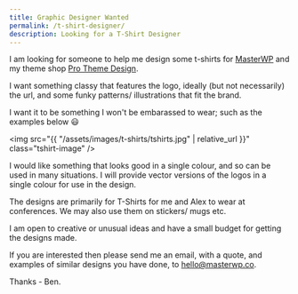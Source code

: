 ```yaml
---
title: Graphic Designer Wanted
permalink: /t-shirt-designer/
description: Looking for a T-Shirt Designer
---
```

I am looking for someone to help me design some t-shirts for [MasterWP](https://masterwp.co) and my theme shop [Pro Theme Design](https://prothemedesign.com).

I want something classy that features the logo, ideally (but not necessarily) the url, and some funky patterns/ illustrations that fit the brand.

I want it to be something I won't be embarassed to wear; such as the examples below 😃

<img src="{{ "/assets/images/t-shirts/tshirts.jpg" | relative_url }}" class="tshirt-image" />

I would like something that looks good in a single colour, and so can be used in many situations. I will provide vector versions of the logos in a single colour for use in the design.

The designs are primarily for T-Shirts for me and Alex to wear at conferences. We may also use them on stickers/ mugs etc.

I am open to creative or unusual ideas and have a small budget for getting the designs made.

If you are interested then please send me an email, with a quote, and examples of similar designs you have done, to [hello@masterwp.co](mailto:hello@masterwp.co).

Thanks - Ben.